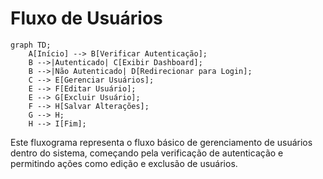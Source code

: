 # Fluxo de Usuários

```mermaid
graph TD;
    A[Início] --> B[Verificar Autenticação];
    B -->|Autenticado| C[Exibir Dashboard];
    B -->|Não Autenticado| D[Redirecionar para Login];
    C --> E[Gerenciar Usuários];
    E --> F[Editar Usuário];
    E --> G[Excluir Usuário];
    F --> H[Salvar Alterações];
    G --> H;
    H --> I[Fim];
```

Este fluxograma representa o fluxo básico de gerenciamento de usuários dentro do sistema, começando pela verificação de autenticação e permitindo ações como edição e exclusão de usuários.
